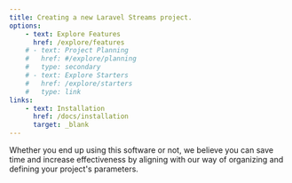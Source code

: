 ```yaml
---
title: Creating a new Laravel Streams project.
options:
    - text: Explore Features
      href: /explore/features
    # - text: Project Planning
    #   href: #/explore/planning
    #   type: secondary
    # - text: Explore Starters
    #   href: /explore/starters
    #   type: link
links:
    - text: Installation
      href: /docs/installation
      target: _blank
---
```

Whether you end up using this software or not, we believe you can save time and increase effectiveness by aligning with our way of organizing and defining your project's parameters.
